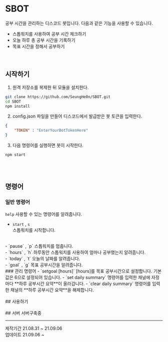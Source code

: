 # SBOT
공부 시간을 관리하는 디스코드 봇입니다. 다음과 같은 기능을 사용할 수 있습니다.
 - 스톱워치를 사용하여 공부 시간 체크하기
 - 오늘 하루 총 공부 시간을 기록하기
 - 목표 시간을 정해서 공부하기  
<br><br>
## 시작하기
1. 원격 저장소를 복제한 뒤 모듈을 설치한다.
```bash
git clone https://github.com/SeungHe0n/SBOT.git
cd SBOT
npm install
```

2. config.json 파일을 만들어 디스코드에서 발급받은 봇 토큰을 입력한다.
```json
{
    "TOKEN" : "EnterYourBotTokenHere"
}
```

3. 다음 명령어를 실행하면 봇이 시작한다.
```bash
npm start
```
<br><br>
## 명령어
### 일반 명령어
`help`
사용할 수 있는 명령어를 알려줍니다.  
- `start` , `s`  
스톱워치를 시작합니다.
<br>
- `pause` , `p`  
스톱워치를 멈춥니다.
<br>
- `hours` , `h`  
하루동안 스톱워치를 사용하여 얼마나 공부했는지 알려줍니다.
<br>
- `today` , `t`  
오늘의 날짜를 알려줍니다.
<br>
- `goal` , `g`  
목표 공부시간을 알려줍니다.
<br>
### 관리 명령어
- `setgoal [hours]`  
[hours]를 목표 공부시간으로 설정합니다. 기본값은 6으로 설정되어 있습니다.
- `set daily summary`  
명령어를 입력한 채널에 자정마다 **하루 공부시간 요약**이 올라갑니다.
- `clear daily summary`  
명령어를 입력한 채널의 **하루 공부시간 요약**을 해제합니다.
<br><br>
## 사용하기
<br><br>
## 서버
서버구축중

---
제작기간 21.08.31 ~ 21.09.06  
업데이트 21.09.06 ~
